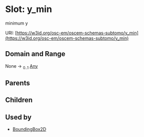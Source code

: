 
# Slot: y_min

minimum y

URI: [https://w3id.org/osc-em/oscem-schemas-subtomo/y_min](https://w3id.org/osc-em/oscem-schemas-subtomo/y_min)


## Domain and Range

None &#8594;  <sub>0..1</sub> [Any](Any.md)

## Parents


## Children


## Used by

 * [BoundingBox2D](BoundingBox2D.md)
